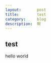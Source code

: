 ```yaml
---
layout:       post
title:        test
category:     blog
description:  啊
---
```

## test

hello world
